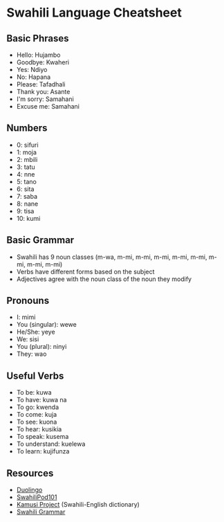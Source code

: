 # Swahili Language Cheatsheet

## Basic Phrases
- Hello: Hujambo
- Goodbye: Kwaheri
- Yes: Ndiyo
- No: Hapana
- Please: Tafadhali
- Thank you: Asante
- I'm sorry: Samahani
- Excuse me: Samahani

## Numbers
- 0: sifuri
- 1: moja
- 2: mbili
- 3: tatu
- 4: nne
- 5: tano
- 6: sita
- 7: saba
- 8: nane
- 9: tisa
- 10: kumi

## Basic Grammar
- Swahili has 9 noun classes (m-wa, m-mi, m-mi, m-mi, m-mi, m-mi, m-mi, m-mi, m-mi)
- Verbs have different forms based on the subject
- Adjectives agree with the noun class of the noun they modify

## Pronouns
- I: mimi
- You (singular): wewe
- He/She: yeye
- We: sisi
- You (plural): ninyi
- They: wao

## Useful Verbs
- To be: kuwa
- To have: kuwa na
- To go: kwenda
- To come: kuja
- To see: kuona
- To hear: kusikia
- To speak: kusema
- To understand: kuelewa
- To learn: kujifunza

## Resources
- [Duolingo](https://www.duolingo.com/course/sw/en/Learn-Swahili-Online)
- [SwahiliPod101](https://www.swahilipod101.com/)
- [Kamusi Project](http://kamusi.org/) (Swahili-English dictionary)
- [Swahili Grammar](https://www.swahiligrammar.com/)